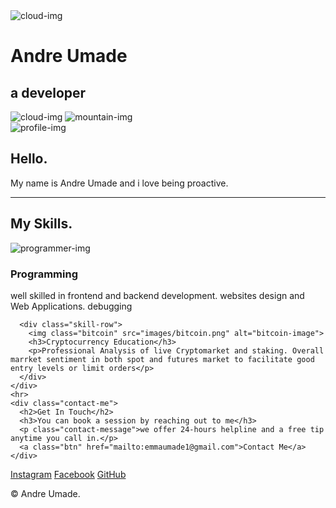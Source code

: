 <!DOCTYPE html>
<html lang="en">
<head>
    <meta charset="UTF-8">
    <meta http-equiv="X-UA-Compatible" content="IE=edge">
    <meta name="viewport" content="width=device-width, initial-scale=1.0">
    <link rel="stylesheet" href="css/style.css">
    <link rel="icon" href="favicon.ico">
    <link href="https://fonts.googleapis.com/css2?family=Sacramento&display=swap" rel="stylesheet">
    <title>Misunderstood</title>
</head>
<body>
<div class="top-container">
    <img src="images/cloud.png" class="top-cloud" alt="cloud-img">
    <h1>Andre Umade</h1>
    <h2>a <span class="dev">dev</span>eloper</h2>
    <img src="images/cloud.png" class="bottom-cloud" alt="cloud-img">
    <img src="images/mountain.png"  class="mountain-img" alt="mountain-img">
</div>

<div class="middle-container">
    <div class="profile">
      <img src="images/me.jpeg" class="profile-img" alt="profile-img">
      <h2>Hello.</h2>
      <p class="intro">My name is Andre Umade and i love being proactive.</p>
    </div>
    <hr>
    <div class="skills">
      <h2>My Skills.</h2>
      <div class="skill-row">
        <img class="programmer" src="images/programmer.png" alt="programmer-img">
        <h3>Programming</h3>
        <p>well skilled in frontend and backend development. websites design and Web Applications. debugging</p>
      </div>

      <div class="skill-row">
        <img class="bitcoin" src="images/bitcoin.png" alt="bitcoin-image">
        <h3>Cryptocurrency Education</h3> 
        <p>Professional Analysis of live Cryptomarket and staking. Overall marrket sentiment in both spot and futures market to facilitate good entry levels or limit orders</p>
      </div>
    </div>
    <hr>
    <div class="contact-me">
      <h2>Get In Touch</h2>
      <h3>You can book a session by reaching out to me</h3>
      <p class="contact-message">we offer 24-hours helpline and a free tip anytime you call in.</p>
      <a class="btn" href="mailto:emmaumade1@gmail.com">Contact Me</a>
    </div>
  </div>
  
  
  <div class="bottom-container">
    <a class="footer-link" href="https://instagram.com/umade_the_fifth?igshid=YmMyMTA2M2Y=" target="_blank">Instagram</a>
    <a class="footer-link" href="https://facebook.com/emmanueledward.umade.3" target="_blank">Facebook</a>
    <a class="footer-link" href="https://github.com/AndreUmade/cv/releases/tag/v4.5.0/" target="_blank">GitHub</a>
    <p class="copyright">© Andre Umade.</p>
  </div>
  </body>


</html>
